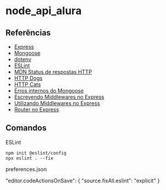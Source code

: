 # node_api_alura

## Referências

* [Express](https://expressjs.com/pt-br/)
* [Mongoose](https://mongoosejs.com/)
* [dotenv](https://npmjs.com/package/dotenv)
* [ESLint](https://eslint.org/docs/latest/integrate/nodejs-api)
* [MDN Status de respostas HTTP](https://developer.mozilla.org/pt-BR/docs/Web/HTTP/Status)
* [HTTP Dogs](https://httpstatusdogs.com/)
* [HTTP Cats](https://http.cat/)
* [Erros internos do Mongoose](https://mongoosejs.com/docs/api/error.html)
* [Escrevendo Middlewares no Express](https://expressjs.com/en/guide/writing-middleware.html)
* [Utilizando Middlewares no Express](https://expressjs.com/en/guide/using-middleware.html)
* [Router no Express](https://expressjs.com/en/api.html#router)


## Comandos

ESLint

    npm init @eslint/config
    npx eslint . --fix

preferences.json

"editor.codeActionsOnSave": {
        "source.fixAll.eslint": "explicit"
    }
